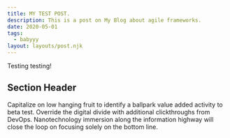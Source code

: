 ```yaml
---
title: MY TEST POST.
description: This is a post on My Blog about agile frameworks.
date: 2020-05-01
tags:
  - babyyy
layout: layouts/post.njk
---
```


Testing testing!

## Section Header

Capitalize on low hanging fruit to identify a ballpark value added activity to beta test. Override the digital divide with additional clickthroughs from DevOps. Nanotechnology immersion along the information highway will close the loop on focusing solely on the bottom line.
